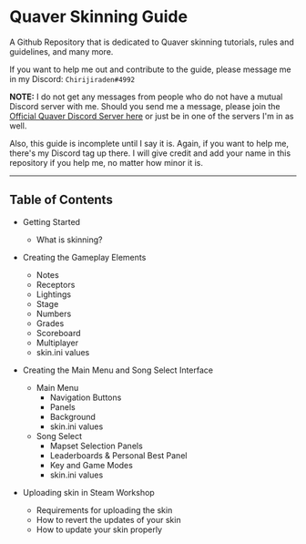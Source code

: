 # Quaver Skinning Guide

A Github Repository that is dedicated to Quaver skinning tutorials, rules and guidelines, and many more.

If you want to help me out and contribute to the guide, please message me in my Discord: `Chirijiraden#4992`

**NOTE:** I do not get any messages from people who do not have a mutual Discord server with me. Should you send me a message, please join the [Official Quaver Discord Server here](https://discord.gg/quaver) or just be in one of the servers I'm in as well.

Also, this guide is incomplete until I say it is. Again, if you want to help me, there's my Discord tag up there. I will give credit and add your name in this repository if you help me, no matter how minor it is.

---
## Table of Contents
- Getting Started
  - What is skinning?

- Creating the Gameplay Elements
  - Notes
  - Receptors
  - Lightings
  - Stage
  - Numbers
  - Grades
  - Scoreboard
  - Multiplayer
  - skin.ini values

- Creating the Main Menu and Song Select Interface
  - Main Menu
    - Navigation Buttons
    - Panels
    - Background
    - skin.ini values
  - Song Select
    - Mapset Selection Panels
    - Leaderboards & Personal Best Panel
    - Key and Game Modes
    - skin.ini values

- Uploading skin in Steam Workshop
  - Requirements for uploading the skin
  - How to revert the updates of your skin
  - How to update your skin properly
